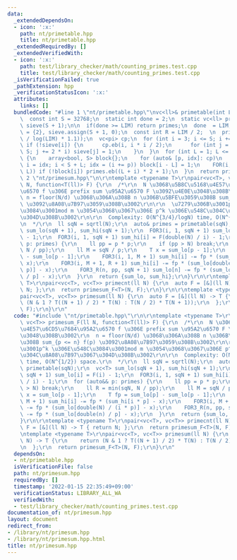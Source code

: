 ```yaml
---
data:
  _extendedDependsOn:
  - icon: ':x:'
    path: nt/primetable.hpp
    title: nt/primetable.hpp
  _extendedRequiredBy: []
  _extendedVerifiedWith:
  - icon: ':x:'
    path: test/library_checker/math/counting_primes.test.cpp
    title: test/library_checker/math/counting_primes.test.cpp
  _isVerificationFailed: true
  _pathExtension: hpp
  _verificationStatusIcon: ':x:'
  attributes:
    links: []
  bundledCode: "#line 1 \"nt/primetable.hpp\"\nvc<ll>& primetable(int LIM) {\n  ++LIM;\n\
    \  const int S = 32768;\n  static int done = 2;\n  static vc<ll> primes = {2},\
    \ sieve(S + 1);\n\n  if(done >= LIM) return primes;\n  done  = LIM;\n\n  primes\
    \ = {2}, sieve.assign(S + 1, 0);\n  const int R = LIM / 2;  \n  primes.reserve(int(LIM\
    \ / log(LIM) * 1.1));\n  vc<pi> cp;\n  for (int i = 3; i <= S; i += 2) {\n   \
    \ if (!sieve[i]) {\n      cp.eb(i, i * i / 2);\n      for (int j = i * i; j <=\
    \ S; j += 2 * i) sieve[j] = 1;\n    }\n  }\n  for (int L = 1; L <= R; L += S)\
    \ {\n    array<bool, S> block{};\n    for (auto& [p, idx]: cp)\n      for (int\
    \ i = idx; i < S + L; idx = (i += p)) block[i - L] = 1;\n    FOR(i, min(S, R -\
    \ L)) if (!block[i]) primes.eb((L + i) * 2 + 1);\n  }\n  return primes;\n}\n#line\
    \ 2 \"nt/primesum.hpp\"\n\r\ntemplate <typename T>\r\npair<vc<T>, vc<T>> primesum_F(ll\
    \ N, function<T(ll)> F) {\r\n  /*\r\n  N \u3068\u5B8C\u5168\u4E57\u6CD5\u7684\u95A2\
    \u6570 f \u306E prefix sum \u95A2\u6570 F \u3092\u4E0E\u3048\u308B\u3002\r\n \
    \ n = floor(N/d) \u3068\u306A\u308B n \u306B\u5BFE\u3059\u308B sum_{p <= n} f(p)\
    \ \u3092\u8A08\u7B97\u3059\u308B\u3002\r\n\r\n  \u7279\u306B\u3001p^k \u306E\u548C\
    \u3084\u3001mod m \u3054\u3068\u3067\u306E p^k \u306E\u548C\u304C\u8A08\u7B97\u3067\
    \u304D\u308B\u3002\r\n\r\n  Complexity: O(N^{3/4}/logN) time, O(N^{1/2}) space.\r\
    \n  */\r\n  ll sqN = sqrtl(N);\r\n  auto& primes = primetable(sqN);\r\n  vc<T>\
    \ sum_lo(sqN + 1), sum_hi(sqN + 1);\r\n  FOR3(i, 1, sqN + 1) sum_lo[i] = F(i)\
    \ - 1;\r\n  FOR3(i, 1, sqN + 1) sum_hi[i] = F(double(N) / i) - 1;\r\n  for (auto&&\
    \ p: primes) {\r\n    ll pp = p * p;\r\n    if (pp > N) break;\r\n    ll R = min(sqN,\
    \ N / pp);\r\n    ll M = sqN / p;\r\n    T x = sum_lo[p - 1];\r\n    T fp = sum_lo[p]\
    \ - sum_lo[p - 1];\r\n    FOR3(i, 1, M + 1) sum_hi[i] -= fp * (sum_hi[i * p] -\
    \ x);\r\n    FOR3(i, M + 1, R + 1) sum_hi[i] -= fp * (sum_lo[double(N) / (i *\
    \ p)] - x);\r\n    FOR3_R(n, pp, sqN + 1) sum_lo[n] -= fp * (sum_lo[double(n)\
    \ / p] - x);\r\n  }\r\n  return {sum_lo, sum_hi};\r\n}\r\n\r\ntemplate <typename\
    \ T>\r\npair<vc<T>, vc<T>> primecnt(ll N) {\r\n  auto F = [&](ll N) -> T { return\
    \ N; };\r\n  return primesum_F<T>(N, F);\r\n}\r\n\r\ntemplate <typename T>\r\n\
    pair<vc<T>, vc<T>> primesum(ll N) {\r\n  auto F = [&](ll N) -> T {\r\n    return\
    \ (N & 1 ? T((N + 1) / 2) * T(N) : T(N / 2) * T(N + 1));\r\n  };\r\n  return primesum_F<T>(N,\
    \ F);\r\n}\r\n"
  code: "#include \"nt/primetable.hpp\"\r\n\r\ntemplate <typename T>\r\npair<vc<T>,\
    \ vc<T>> primesum_F(ll N, function<T(ll)> F) {\r\n  /*\r\n  N \u3068\u5B8C\u5168\
    \u4E57\u6CD5\u7684\u95A2\u6570 f \u306E prefix sum \u95A2\u6570 F \u3092\u4E0E\
    \u3048\u308B\u3002\r\n  n = floor(N/d) \u3068\u306A\u308B n \u306B\u5BFE\u3059\
    \u308B sum_{p <= n} f(p) \u3092\u8A08\u7B97\u3059\u308B\u3002\r\n\r\n  \u7279\u306B\
    \u3001p^k \u306E\u548C\u3084\u3001mod m \u3054\u3068\u3067\u306E p^k \u306E\u548C\
    \u304C\u8A08\u7B97\u3067\u304D\u308B\u3002\r\n\r\n  Complexity: O(N^{3/4}/logN)\
    \ time, O(N^{1/2}) space.\r\n  */\r\n  ll sqN = sqrtl(N);\r\n  auto& primes =\
    \ primetable(sqN);\r\n  vc<T> sum_lo(sqN + 1), sum_hi(sqN + 1);\r\n  FOR3(i, 1,\
    \ sqN + 1) sum_lo[i] = F(i) - 1;\r\n  FOR3(i, 1, sqN + 1) sum_hi[i] = F(double(N)\
    \ / i) - 1;\r\n  for (auto&& p: primes) {\r\n    ll pp = p * p;\r\n    if (pp\
    \ > N) break;\r\n    ll R = min(sqN, N / pp);\r\n    ll M = sqN / p;\r\n    T\
    \ x = sum_lo[p - 1];\r\n    T fp = sum_lo[p] - sum_lo[p - 1];\r\n    FOR3(i, 1,\
    \ M + 1) sum_hi[i] -= fp * (sum_hi[i * p] - x);\r\n    FOR3(i, M + 1, R + 1) sum_hi[i]\
    \ -= fp * (sum_lo[double(N) / (i * p)] - x);\r\n    FOR3_R(n, pp, sqN + 1) sum_lo[n]\
    \ -= fp * (sum_lo[double(n) / p] - x);\r\n  }\r\n  return {sum_lo, sum_hi};\r\n\
    }\r\n\r\ntemplate <typename T>\r\npair<vc<T>, vc<T>> primecnt(ll N) {\r\n  auto\
    \ F = [&](ll N) -> T { return N; };\r\n  return primesum_F<T>(N, F);\r\n}\r\n\r\
    \ntemplate <typename T>\r\npair<vc<T>, vc<T>> primesum(ll N) {\r\n  auto F = [&](ll\
    \ N) -> T {\r\n    return (N & 1 ? T((N + 1) / 2) * T(N) : T(N / 2) * T(N + 1));\r\
    \n  };\r\n  return primesum_F<T>(N, F);\r\n}\r\n"
  dependsOn:
  - nt/primetable.hpp
  isVerificationFile: false
  path: nt/primesum.hpp
  requiredBy: []
  timestamp: '2022-01-15 22:35:49+09:00'
  verificationStatus: LIBRARY_ALL_WA
  verifiedWith:
  - test/library_checker/math/counting_primes.test.cpp
documentation_of: nt/primesum.hpp
layout: document
redirect_from:
- /library/nt/primesum.hpp
- /library/nt/primesum.hpp.html
title: nt/primesum.hpp
---
```

